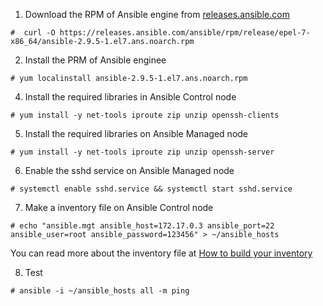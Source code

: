 1. Download the RPM of Ansible engine from [releases.ansible.com](https://releases.ansible.com/ansible/rpm/release/epel-7-x86_64/)
```
#  curl -O https://releases.ansible.com/ansible/rpm/release/epel-7-x86_64/ansible-2.9.5-1.el7.ans.noarch.rpm
```
2. Install the PRM of Ansible enginee
```
# yum localinstall ansible-2.9.5-1.el7.ans.noarch.rpm
```
4. Install the required libraries in Ansible Control node
```
# yum install -y net-tools iproute zip unzip openssh-clients
```
5. Install the required libraries on Ansible Managed node 
```
# yum install -y net-tools iproute zip unzip openssh-server
```
6. Enable the sshd service on Ansible Managed node
```
# systemctl enable sshd.service && systemctl start sshd.service
```
7. Make a inventory file on Ansible Control node
```
# echo "ansible.mgt ansible_host=172.17.0.3 ansible_port=22 ansible_user=root ansible_password=123456" > ~/ansible_hosts
```
  You can read more about the inventory file at [How to build your inventory](https://docs.ansible.com/ansible/latest/user_guide/intro_inventory.html#inventory)

8. Test
```
# ansible -i ~/ansible_hosts all -m ping 
```
